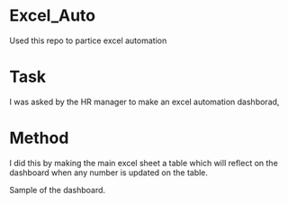 # Excel_Auto
Used this repo to partice excel automation
 # Task
 
I was asked by the HR manager to make an excel automation dashborad,

# Method

I did this by making the main excel sheet a table which will reflect on the dashboard when any number is updated on the table.

Sample of the dashboard.
